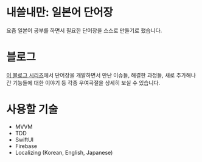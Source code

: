 #  내쓸내만: 일본어 단어장
요즘 일본어 공부를 하면서 필요한 단어장을 스스로 만들기로 했습니다.

# 블로그
[이 블로그 시리즈](https://velog.io/@comdongsam/series/Side-Project)에서 단어장을 개발하면서 만난 이슈들, 해결한 과정들, 새로 추가해나간 기능들에 대한 이야기 등 각종 우여곡절을 상세히 보실 수 있습니다.


# 사용할 기술
- MVVM
- TDD
- SwiftUI
- Firebase
- Localizing (Korean, English, Japanese)


